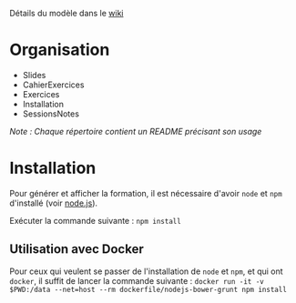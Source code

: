 Détails du modèle dans le [wiki](https://github.com/Zenika/Formation--Modele/wiki)

# Organisation

- Slides
- CahierExercices
- Exercices
- Installation
- SessionsNotes

*Note : Chaque répertoire contient un README précisant son usage*

# Installation

Pour générer et afficher la formation, il est nécessaire d'avoir `node` et `npm` d'installé (voir [node.js](http://nodejs.org/)).

Exécuter la commande suivante :
`npm install`

## Utilisation avec Docker

Pour ceux qui veulent se passer de l'installation de `node` et `npm`, et qui ont `docker`, il suffit de lancer la commande suivante : 
`docker run -it -v $PWD:/data --net=host --rm dockerfile/nodejs-bower-grunt npm install`
